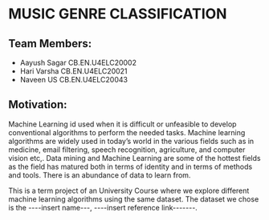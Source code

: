 # MUSIC GENRE CLASSIFICATION 


## Team Members:
- Aayush Sagar CB.EN.U4ELC20002
- Hari Varsha  CB.EN.U4ELC20021
- Naveen US    CB.EN.U4ELC20043 

## Motivation:
Machine Learning id used when it is difficult or unfeasible to develop conventional algorithms to perform the needed tasks. Machine learning algorithms are widely used in today’s world in the various fields such as in medicine, email filtering, speech recognition, agriculture, and computer vision etc,. Data mining and Machine Learning are some of the hottest fields as the field has matured both in terms of identity and in terms of methods and tools. There is an abundance of data to learn from. 

This is a term project of an University Course where we explore different machine learning algorithms using the same dataset. The dataset we chose is the
----insert name---, ----insert reference link-------.






